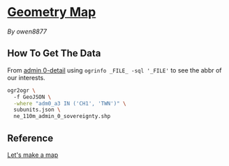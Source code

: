 # [Geometry Map](https://bl.ocks.org/owen8877/3c93a30c66b284df01972a902390fce7)
_By owen8877_

## How To Get The Data
From [admin 0-detail](http://www.naturalearthdata.com/downloads/110m-cultural-vectors/)
using `ogrinfo _FILE_ -sql '_FILE'` to see the abbr of our interests.
```bash
ogr2ogr \                                                                                      
  -f GeoJSON \
  -where "adm0_a3 IN ('CH1', 'TWN')" \
  subunits.json \
  ne_110m_admin_0_sovereignty.shp
```

## Reference
[Let's make a map](https://bost.ocks.org/mike/map/)
